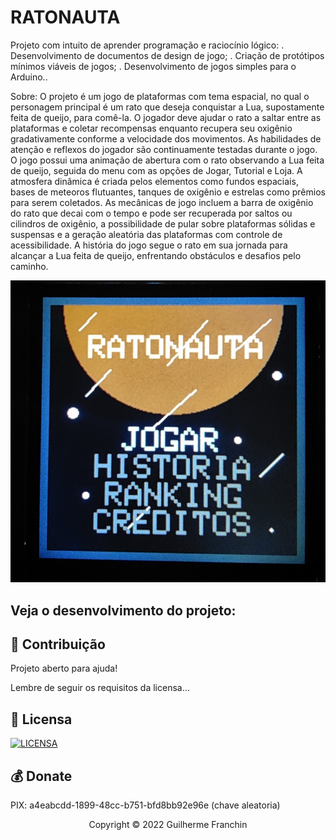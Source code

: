 # RATONAUTA

Projeto com intuito de aprender programação e raciocínio lógico: 
. Desenvolvimento de documentos de design de jogo;
. Criação de protótipos mínimos viáveis de jogos;
. Desenvolvimento de jogos simples para o Arduino..


Sobre:
O projeto é um jogo de plataformas com tema espacial, no qual o personagem principal é um rato que deseja conquistar a Lua, 
supostamente feita de queijo, para comê-la. O jogador deve ajudar o rato a saltar entre as plataformas e coletar recompensas 
enquanto recupera seu oxigênio gradativamente conforme a velocidade dos movimentos. As habilidades de atenção e reflexos do jogador 
são continuamente testadas durante o jogo. O jogo possui uma animação de abertura com o rato observando a Lua feita de queijo, 
seguida do menu com as opções de Jogar, Tutorial e Loja. A atmosfera dinâmica é criada pelos elementos como fundos espaciais, bases de meteoros flutuantes, 
tanques de oxigênio e estrelas como prêmios para serem coletados. As mecânicas de jogo incluem a barra de oxigênio do rato que decai com o tempo e 
pode ser recuperada por saltos ou cilindros de oxigênio, a possibilidade de pular sobre plataformas sólidas e suspensas e a geração aleatória das 
plataformas com controle de acessibilidade. A história do jogo segue o rato em sua jornada para alcançar a Lua feita de queijo, enfrentando obstáculos 
e desafios pelo caminho.

<img src="./ratonauta.jpg" alt="exemplo imagem">


## Veja o desenvolvimento do projeto:

## 🤝 Contribuição

Projeto aberto para ajuda!

Lembre de seguir os requisitos da licensa...

## 🔖 Licensa
[![LICENSA](https://img.shields.io/badge/Custom_GPL_3.0-E58080?style=for-the-badge&logo=bookstack&logoColor=white)](/LICENSE)

## 💰 Donate
PIX: a4eabcdd-1899-48cc-b751-bfd8bb92e96e (chave aleatoria)

<p align="center">Copyright © 2022 Guilherme Franchin</p>
